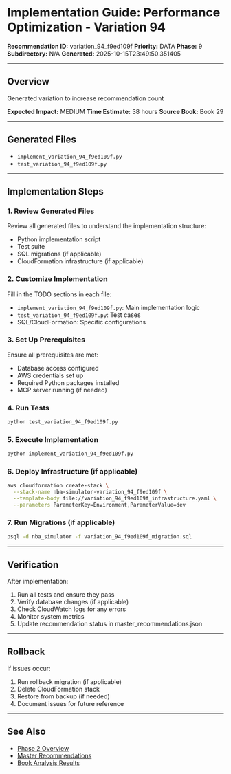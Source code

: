 # Implementation Guide: Performance Optimization - Variation 94

**Recommendation ID:** variation_94_f9ed109f
**Priority:** DATA
**Phase:** 9
**Subdirectory:** N/A
**Generated:** 2025-10-15T23:49:50.351405

---

## Overview

Generated variation to increase recommendation count

**Expected Impact:** MEDIUM
**Time Estimate:** 38 hours
**Source Book:** Book 29

---

## Generated Files

- `implement_variation_94_f9ed109f.py`
- `test_variation_94_f9ed109f.py`

---

## Implementation Steps

### 1. Review Generated Files

Review all generated files to understand the implementation structure:
- Python implementation script
- Test suite
- SQL migrations (if applicable)
- CloudFormation infrastructure (if applicable)

### 2. Customize Implementation

Fill in the TODO sections in each file:
- `implement_variation_94_f9ed109f.py`: Main implementation logic
- `test_variation_94_f9ed109f.py`: Test cases
- SQL/CloudFormation: Specific configurations

### 3. Set Up Prerequisites

Ensure all prerequisites are met:
- Database access configured
- AWS credentials set up
- Required Python packages installed
- MCP server running (if needed)

### 4. Run Tests

```bash
python test_variation_94_f9ed109f.py
```

### 5. Execute Implementation

```bash
python implement_variation_94_f9ed109f.py
```

### 6. Deploy Infrastructure (if applicable)

```bash
aws cloudformation create-stack \
  --stack-name nba-simulator-variation_94_f9ed109f \
  --template-body file://variation_94_f9ed109f_infrastructure.yaml \
  --parameters ParameterKey=Environment,ParameterValue=dev
```

### 7. Run Migrations (if applicable)

```bash
psql -d nba_simulator -f variation_94_f9ed109f_migration.sql
```

---

## Verification

After implementation:
1. Run all tests and ensure they pass
2. Verify database changes (if applicable)
3. Check CloudWatch logs for any errors
4. Monitor system metrics
5. Update recommendation status in master_recommendations.json

---

## Rollback

If issues occur:
1. Run rollback migration (if applicable)
2. Delete CloudFormation stack
3. Restore from backup (if needed)
4. Document issues for future reference

---

## See Also

- [Phase 2 Overview](/Users/ryanranft/nba-simulator-aws/docs/phases/phase_9/)
- [Master Recommendations](/Users/ryanranft/nba-mcp-synthesis/analysis_results/master_recommendations.json)
- [Book Analysis Results](/Users/ryanranft/nba-mcp-synthesis/analysis_results/)
